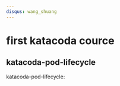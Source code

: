 ```yaml
---
disqus: wang_shuang
---
```


# first katacoda cource

## katacoda-pod-lifecycle

katacoda-pod-lifecycle:

<script src="//katacoda.com/embed.js"></script>

<div id="katacoda-pod-lifecycle"
    data-katacoda-id="ptux/courses/kubernetes/pod-lifecycle"
    data-katacoda-color="004d7f"
    style="height: 600px; padding-top: 20px;">
</div>
